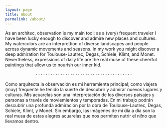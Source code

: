 ```yaml
---
layout: page
title: About
permalink: /about/
---
```


As an architec, observation is my main tool; as a (very) frequent traveler I have been lucky enough to discover and admire new places and cultures. My watercolors are an interprettion of diverse landscapes and people across dynamic movements and seasons. In my work you might discover a deep admiration for Toulouse-Lautrec, Degas, Schiele, Klimt, and Monet. Nevertheless, expressions of daily life are the real muse of these cheerful paintings that allow us to nourish our inner kid. 

<p style="text-align: center;">
&middot;  &middot;  &middot;  &middot;  &middot;  &middot;  &middot;  &middot;  &middot;  &middot;  &middot;  &middot;  &middot;  &middot;  &middot;  &middot;  &middot;  &middot;  &middot;  &middot;  &middot;  &middot;  &middot;  &middot;  &middot;  &middot;  &middot;  &middot;  &middot;  &middot;  &middot;  &middot;  &middot;  &middot;  &middot;  &middot;  &middot;  &middot;  &middot;  </p>

Como arquitecta la observación es mi herramienta principal; como viajera (muy) frequente he tenido la suerte de descubrir y admirar nuevos lugares y culturas. Mis acuarelas son una interpretación de los diversos paisajes y personas a través de moviemientos y temporadas. En mi trabajo podrán descubrir una profunda admiración por la obra de Toulouse-Lautrec, Degas, Schiele, Klimt, y Monet. Sin embargo, las imágenes de mi día a día son la real musa de estas alegres acuarelas que nos permiten nutrir el ni!no que llevamos dentro. 